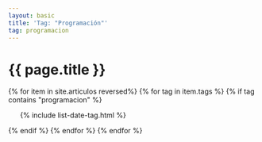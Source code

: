 ```yaml
---
layout: basic
title: 'Tag: "Programación"'
tag: programacion
---
```


<h1>{{ page.title }}</h1>

{% for item in site.articulos reversed%}
{% for tag in item.tags %}
{% if tag contains "programacion" %}
<ul>
    {% include list-date-tag.html %}
</ul>
{% endif %}
{% endfor %}
{% endfor %}